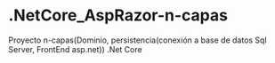 # .NetCore_AspRazor-n-capas
Proyecto n-capas(Dominio, persistencia(conexión a base de datos Sql Server, FrontEnd asp.net)) .Net Core 
